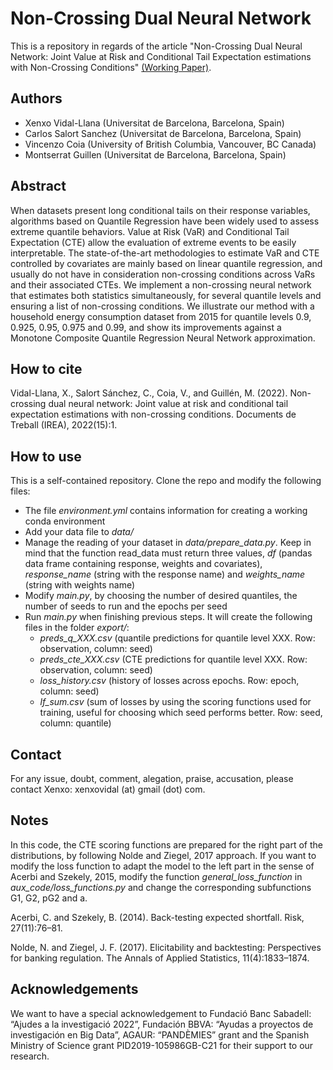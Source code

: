 # Non-Crossing Dual Neural Network
This is a repository in regards of the article "Non-Crossing Dual Neural Network: Joint Value at Risk and Conditional Tail Expectation estimations with Non-Crossing Conditions" [(Working Paper)](https://papers.ssrn.com/sol3/papers.cfm?abstract_id=4351877).


## Authors
- Xenxo Vidal-Llana (Universitat de Barcelona, Barcelona, Spain)
- Carlos Salort Sanchez (Universitat de Barcelona, Barcelona, Spain)
- Vincenzo Coia (University of British Columbia, Vancouver, BC Canada)
- Montserrat Guillen (Universitat de Barcelona, Barcelona, Spain)


## Abstract
When datasets present long conditional tails on their response variables, algorithms based on Quantile Regression have been widely used to assess extreme quantile behaviors. Value at Risk (VaR) and Conditional Tail Expectation (CTE) allow the evaluation of extreme events to be easily interpretable. The state-of-the-art methodologies to estimate VaR and CTE controlled by covariates are mainly based on linear quantile regression, and usually do not have in consideration non-crossing conditions across VaRs and their associated CTEs. We implement a non-crossing neural network that estimates both statistics simultaneously, for several quantile levels and ensuring a list of non-crossing conditions. We illustrate our method with a household energy consumption dataset from 2015 for quantile levels 0.9, 0.925, 0.95, 0.975 and 0.99, and show its improvements against a Monotone Composite Quantile Regression Neural Network approximation.


## How to cite
Vidal-Llana, X., Salort Sánchez, C., Coia, V., and Guillén, M. (2022). Non-crossing dual neural network: Joint value at risk and conditional tail expectation estimations with non-crossing conditions. Documents de Treball (IREA), 2022(15):1.


## How to use
This is a self-contained repository. Clone the repo and modify the following files:
- The file *environment.yml* contains information for creating a working conda environment
- Add your data file to *data/*
- Manage the reading of your dataset in *data/prepare_data.py*. Keep in mind that the function read_data must return three values, *df* (pandas data frame containing response, weights and covariates), *response_name* (string with the response name) and *weights_name* (string with weights name)
- Modify *main.py*, by choosing the number of desired quantiles, the number of seeds to run and the epochs per seed
- Run *main.py* when finishing previous steps. It will create the following files in the folder *export/*:
	- *preds_q_XXX.csv* (quantile predictions for quantile level XXX. Row: observation, column: seed)
	- *preds_cte_XXX.csv* (CTE predictions for quantile level XXX. Row: observation, column: seed)
	- *loss_history.csv* (history of losses across epochs. Row: epoch, column: seed)
	- *lf_sum.csv* (sum of losses by using the scoring functions used for training, useful for choosing which seed performs better. Row: seed, column: quantile)


## Contact
For any issue, doubt, comment, alegation, praise, accusation, please contact Xenxo: xenxovidal (at) gmail (dot) com.


## Notes
In this code, the CTE scoring functions are prepared for the right part of the distributions, by following Nolde and Ziegel, 2017 approach. If you want to modify the loss function to adapt the model to the left part in the sense of Acerbi and Szekely, 2015, modify the function *general_loss_function* in *aux_code/loss_functions.py* and change the corresponding subfunctions G1, G2, pG2 and a.

Acerbi, C. and Szekely, B. (2014). Back-testing expected shortfall. Risk, 27(11):76–81.

Nolde, N. and Ziegel, J. F. (2017). Elicitability and backtesting: Perspectives
for banking regulation. The Annals of Applied Statistics, 11(4):1833–1874.


## Acknowledgements
We want to have a special acknowledgement to Fundació Banc Sabadell: “Ajudes a la investigació 2022”, Fundación BBVA: “Ayudas a proyectos de investigación en Big Data”, AGAUR: “PANDÈMIES” grant and the Spanish Ministry of Science grant PID2019-105986GB-C21 for their support to our research.
